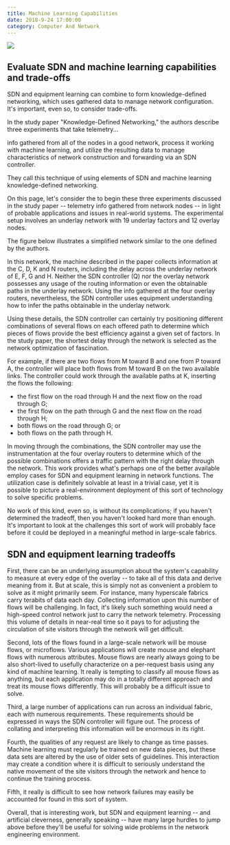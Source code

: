 ```yaml
---
title: Machine Learning Capabilities
date: 2018-9-24 17:00:00
category: Computer And Network
---
```


![](/images/4.jpg)


## Evaluate SDN and machine learning capabilities and trade-offs

SDN and equipment learning can combine to form knowledge-defined networking, which uses gathered data to manage network configuration. It's important, even so, to consider trade-offs.

In the study paper "Knowledge-Defined Networking," the authors describe three experiments that take telemetry...

<!-- more -->

info gathered from all of the nodes in a good network, process it working with machine learning, and utilize the resulting data to manage characteristics of network construction and forwarding via an SDN controller.

They call this technique of using elements of SDN and machine learning knowledge-defined networking.

On this page, let's consider the to begin these three experiments discussed in the study paper -- telemetry info gathered from network nodes -- in light of probable applications and issues in real-world systems. The experimental setup involves an underlay network with 19 underlay factors and 12 overlay nodes.

The figure below illustrates a simplified network similar to the one defined by the authors.

In this network, the machine described in the paper collects information at the C, D, K and N routers, including the delay across the underlay network of E, F, G and H. Neither the SDN controller (Q) nor the overlay network possesses any usage of the routing information or even the obtainable paths in the underlay network. Using the info gathered at the four overlay routers, nevertheless, the SDN controller uses equipment understanding how to infer the paths obtainable in the underlay network.

Using these details, the SDN controller can certainly try positioning different combinations of several flows on each offered path to determine which pieces of flows provide the best efficiency against a given set of factors. In the study paper, the shortest delay through the network is selected as the network optimization of fascination.

For example, if there are two flows from M toward B and one from P toward A, the controller will place both flows from M toward B on the two available links. The controller could work through the available paths at K, inserting the flows the following:

- the first flow on the road through H and the next flow on the road through G;
- the first flow on the path through G and the next flow on the road through H;
- both flows on the road through G; or
- both flows on the path through H.

In moving through the combinations, the SDN controller may use the instrumentation at the four overlay routers to determine which of the possible combinations offers a traffic pattern with the right delay through the network. This work provides what's perhaps one of the better available employ cases for SDN and equipment learning in network functions. The utilization case is definitely solvable at least in a trivial case, yet it is possible to picture a real-environment deployment of this sort of technology to solve specific problems.

No work of this kind, even so, is without its complications; if you haven't determined the tradeoff, then you haven't looked hard more than enough. It's important to look at the challenges this sort of work will probably face before it could be deployed in a meaningful method in large-scale fabrics.

## SDN and equipment learning tradeoffs

First, there can be an underlying assumption about the system's capability to measure at every edge of the overlay -- to take all of this data and derive meaning from it. But at scale, this is simply not as convenient a problem to solve as it might primarily seem. For instance, many hyperscale fabrics carry terabits of data each day. Collecting information upon this number of flows will be challenging. In fact, it's likely such something would need a high-speed control network just to carry the network telemetry. Processing this volume of details in near-real time so it pays to for adjusting the circulation of site visitors through the network will get difficult.

Second, lots of the flows found in a large-scale network will be mouse flows, or microflows. Various applications will create mouse and elephant flows with numerous attributes. Mouse flows are nearly always going to be also short-lived to usefully characterize on a per-request basis using any kind of machine learning. It really is tempting to classify all mouse flows as anything, but each application may do in a totally different approach and treat its mouse flows differently. This will probably be a difficult issue to solve.

Third, a large number of applications can run across an individual fabric, each with numerous requirements. These requirements should be expressed in ways the SDN controller will figure out. The process of collating and interpreting this information will be enormous in its right.

Fourth, the qualities of any request are likely to change as time passes. Machine learning must regularly be trained on new data pieces, but these data sets are altered by the use of older sets of guidelines. This interaction may create a condition where it is difficult to seriously understand the native movement of the site visitors through the network and hence to continue the training process.

Fifth, it really is difficult to see how network failures may easily be accounted for found in this sort of system.

Overall, that is interesting work, but SDN and equipment learning -- and artificial cleverness, generally speaking -- have many large hurdles to jump above before they'll be useful for solving wide problems in the network engineering environment.